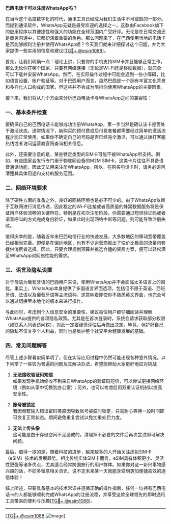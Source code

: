 **巴西电话卡可以注册WhatsApp吗？**

在当今这个高度数字化的时代，通讯工具已经成为我们生活中不可或缺的一部分。而提到通讯软件，WhatsApp无疑是最受欢迎的选择之一。这款由Facebook旗下的应用程序以其便捷性和强大的功能在全球范围内广受好评。无论是在日常交流还是商务沟通中，它都扮演着重要的角色。那么问题来了，在巴西使用当地的电话卡是否能够顺利注册并使用WhatsApp呢？今天我们就来详细探讨这个问题，并为大家提供一些实用的信息和建议[[TG💪+ @esim1088](https://t.me/s/esim1088)]。

首先，让我们明确一点：理论上讲，只要你的手机支持SIM卡并且能够正常工作，那么无论你在哪个国家，只要有网络连接（无论是Wi-Fi还是移动数据），就完全可以下载并安装WhatsApp。然而，在实际操作过程中可能会遇到一些小障碍，比如语言设置、账户验证等。对于巴西用户而言，虽然巴西是一个拥有丰富文化背景和多样化人口构成的国家，但这些并不会成为阻挡你使用WhatsApp的主要因素。

接下来，我们将从几个方面来分析巴西电话卡与WhatsApp之间的兼容性：

### 一、基本条件检查

要确保自己的巴西电话卡能够成功注册WhatsApp，第一步当然是确认该卡是否处于激活状态。通常情况下，新购买的预付费或后付费套餐都需要经过简单的激活流程才能正常使用。如果你不确定自己的号码是否已经完全激活，可以通过拨打客服热线或者访问运营商官网查询相关信息。

此外，还需要注意的是，某些特定类型的SIM卡可能不被WhatsApp所支持。例如，有些国家会发行专门用于物联网设备的M2M SIM卡，这类卡片往往不具备语音通话功能，因此无法用来注册WhatsApp。所以，在购买电话卡时，请务必询问清楚其具体用途和支持的服务范围。

### 二、网络环境要求

除了硬件方面的准备之外，良好的网络环境也是必不可少的。由于WhatsApp依赖于互联网进行消息传递，因此稳定的Wi-Fi连接或者高质量的蜂窝数据服务将是保证用户体验流畅的关键所在。特别是在初次注册阶段，你需要通过短信验证码或者语音呼叫的方式完成身份验证，如果此时出现网络中断等问题，则可能导致注册失败。

值得庆幸的是，随着近年来巴西电信行业的快速发展，大多数地区的移动宽带覆盖已经相当完善。即便是在偏远地区，也有不少运营商推出了性价比极高的流量包套餐供消费者选择。因此，只要合理规划预算并挑选合适的资费方案，便可以轻松满足WhatsApp对网络性能的需求。

### 三、语言及隐私设置

对于母语为葡萄牙语的巴西用户来说，使用WhatsApp并不会面临太多语言上的困扰。事实上，WhatsApp本身提供了多国语言界面选项，包括但不限于英语、西班牙语、法语以及葡萄牙语等主流语种。这意味着即使你不熟悉英文界面，也完全可以通过切换至本地化的版本来进行操作。

与此同时，考虑到个人信息安全的重要性，建议每位用户都仔细阅读并理解WhatsApp提供的各项隐私政策。尤其是在首次登录时，系统会请求获取部分权限（如联系人列表访问权），对此一定要谨慎评估后再做出决定。毕竟，保护好自己的隐私不仅关乎个人利益，同时也是维护整个社交平台健康发展的基础。

### 四、常见问题解答

尽管上述步骤看似简单明了，但在实际应用过程中仍然可能出现各种意外情况。以下列举了一些较为普遍的问题及其解决办法，希望能帮助大家更好地应对挑战：

1. **无法接收验证码短信**  
   如果发现手机始终收不到来自WhatsApp的验证码短信，可以尝试更换网络环境（例如从家中切换到办公室）；另外，也可以考虑启用双重认证机制以提高安全性。

2. **账号被锁定**  
   若因频繁输入错误密码等原因导致账号被临时锁定，只需耐心等待一段时间即可恢复正常状态。期间避免重复尝试以免加重处罚力度。

3. **无法上传头像**  
   这可能是由于存储空间不足造成的，清理掉不必要的文件后再次尝试即可解决问题。

最后，值得一提的是，随着科技的进步，越来越多的人开始关注虚拟SIM卡（eSIM）技术的发展趋势。相比传统实体SIM卡而言，eSIM具有体积更小、灵活性更强等诸多优点，尤其适合经常跨国旅行的用户群体。如果你对这一新兴事物感兴趣的话，不妨多留意相关资讯，说不定未来某一天就能享受到更加便捷高效的通信体验！

综上所述，只要具备基本的技术常识并遵循正确的操作指南，任何一位持有巴西电话卡的人都能够顺利完成WhatsApp的注册流程，并享受这款全球领先的即时通讯工具带来的便利与乐趣[[TG💪+ @esim1088](https://t.me/s/esim1088)]。

---

[[TG💪+ @esim1088](https://t.me/s/esim1088) ![Image](https://i.postimg.cc/4NQfJmqS/Snipaste-2025-05-13-00-14-12.png)]